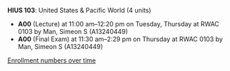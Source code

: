 **HIUS 103**: United States & Pacific World (4 units)

- **A00** (Lecture) at 11:00 am–12:20 pm on Tuesday, Thursday at RWAC 0103 by Man, Simeon S (A13240449)
- **A00** (Final Exam) at 11:30 am–2:29 pm on Thursday at RWAC 0103 by Man, Simeon S (A13240449)

[Enrollment numbers over time](./HIUS103.tsv)
